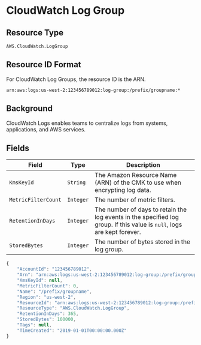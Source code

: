 # CloudWatch Log Group

## Resource Type

`AWS.CloudWatch.LogGroup`

## Resource ID Format

For CloudWatch Log Groups, the resource ID is the ARN.

`arn:aws:logs:us-west-2:123456789012:log-group:/prefix/groupname:*`

## Background

CloudWatch Logs enables teams to centralize logs from systems, applications, and AWS services.

## Fields

| Field               | Type      | Description                                                                                                             |
| ------------------- | --------- | ----------------------------------------------------------------------------------------------------------------------- |
| `KmsKeyId`          | `String`  | The Amazon Resource Name (ARN) of the CMK to use when encrypting log data.                                              |
| `MetricFilterCount` | `Integer` | The number of metric filters.                                                                                           |
| `RetentionInDays`   | `Integer` | The number of days to retain the log events in the specified log group. If this value is `null`, logs are kept forever. |
| `StoredBytes`       | `Integer` | The number of bytes stored in the log group.                                                                            |

```javascript
{
    "AccountId": "123456789012",
    "Arn": "arn:aws:logs:us-west-2:123456789012:log-group:/prefix/groupname:*",
    "KmsKeyId": null,
    "MetricFilterCount": 0,
    "Name": "/prefix/groupname",
    "Region": "us-west-2",
    "ResourceId": "arn:aws:logs:us-west-2:123456789012:log-group:/prefix/groupname:*",
    "ResourceType": "AWS.CloudWatch.LogGroup",
    "RetentionInDays": 365,
    "StoredBytes": 100000,
    "Tags": null,
    "TimeCreated": "2019-01-01T00:00:00.000Z"
}
```
